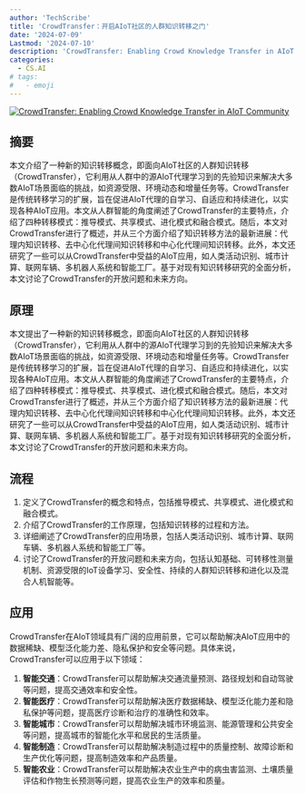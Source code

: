 ```yaml
---
author: 'TechScribe'
title: 'CrowdTransfer：开启AIoT社区的人群知识转移之门'
date: '2024-07-09'
Lastmod: '2024-07-10'
description: 'CrowdTransfer: Enabling Crowd Knowledge Transfer in AIoT Community'
categories:
  - CS.AI
# tags:
#   - emoji
---
```


[![CrowdTransfer: Enabling Crowd Knowledge Transfer in AIoT Community](https://arxiv-research-1301205113.cos.ap-guangzhou.myqcloud.com/images/2407.06485v1.pdf_0.jpg)](https://arxiv.org/abs/2407.06485v1)

## 摘要

本文介绍了一种新的知识转移概念，即面向AIoT社区的人群知识转移（CrowdTransfer），它利用从人群中的源AIoT代理学习到的先验知识来解决大多数AIoT场景面临的挑战，如资源受限、环境动态和增量任务等。CrowdTransfer是传统转移学习的扩展，旨在促进AIoT代理的自学习、自适应和持续进化，以实现各种AIoT应用。本文从人群智能的角度阐述了CrowdTransfer的主要特点，介绍了四种转移模式：推导模式、共享模式、进化模式和融合模式。随后，本文对CrowdTransfer进行了概述，并从三个方面介绍了知识转移方法的最新进展：代理内知识转移、去中心化代理间知识转移和中心化代理间知识转移。此外，本文还研究了一些可以从CrowdTransfer中受益的AIoT应用，如人类活动识别、城市计算、联网车辆、多机器人系统和智能工厂。基于对现有知识转移研究的全面分析，本文讨论了CrowdTransfer的开放问题和未来方向。<!--more-->

## 原理

本文提出了一种新的知识转移概念，即面向AIoT社区的人群知识转移（CrowdTransfer），它利用从人群中的源AIoT代理学习到的先验知识来解决大多数AIoT场景面临的挑战，如资源受限、环境动态和增量任务等。CrowdTransfer是传统转移学习的扩展，旨在促进AIoT代理的自学习、自适应和持续进化，以实现各种AIoT应用。本文从人群智能的角度阐述了CrowdTransfer的主要特点，介绍了四种转移模式：推导模式、共享模式、进化模式和融合模式。随后，本文对CrowdTransfer进行了概述，并从三个方面介绍了知识转移方法的最新进展：代理内知识转移、去中心化代理间知识转移和中心化代理间知识转移。此外，本文还研究了一些可以从CrowdTransfer中受益的AIoT应用，如人类活动识别、城市计算、联网车辆、多机器人系统和智能工厂。基于对现有知识转移研究的全面分析，本文讨论了CrowdTransfer的开放问题和未来方向。

## 流程

1. 定义了CrowdTransfer的概念和特点，包括推导模式、共享模式、进化模式和融合模式。
2. 介绍了CrowdTransfer的工作原理，包括知识转移的过程和方法。
3. 详细阐述了CrowdTransfer的应用场景，包括人类活动识别、城市计算、联网车辆、多机器人系统和智能工厂等。
4. 讨论了CrowdTransfer的开放问题和未来方向，包括认知基础、可转移性测量机制、资源受限的IoT设备学习、安全性、持续的人群知识转移和进化以及混合人机智能等。

## 应用

CrowdTransfer在AIoT领域具有广阔的应用前景，它可以帮助解决AIoT应用中的数据稀缺、模型泛化能力差、隐私保护和安全等问题。具体来说，CrowdTransfer可以应用于以下领域：
1. **智能交通**：CrowdTransfer可以帮助解决交通流量预测、路径规划和自动驾驶等问题，提高交通效率和安全性。
2. **智能医疗**：CrowdTransfer可以帮助解决医疗数据稀缺、模型泛化能力差和隐私保护等问题，提高医疗诊断和治疗的准确性和效率。
3. **智能城市**：CrowdTransfer可以帮助解决城市环境监测、能源管理和公共安全等问题，提高城市的智能化水平和居民的生活质量。
4. **智能制造**：CrowdTransfer可以帮助解决制造过程中的质量控制、故障诊断和生产优化等问题，提高制造效率和产品质量。
5. **智能农业**：CrowdTransfer可以帮助解决农业生产中的病虫害监测、土壤质量评估和作物生长预测等问题，提高农业生产的效率和质量。